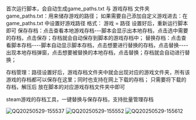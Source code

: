 
首次运行脚本，会自动生成game_paths.txt 与 游戏存档 文件夹
game_paths.txt：用来储存游戏的路径；
如果需要自己添加自定义游戏进去：在game_paths.txt 中设置好游戏路径
格式：  游戏 = 路径  设置好后，重新运行脚本即可
保存存档：点击查看本地游戏存档---脚本会显示出本地存档，点击选中需要的存档，点击保存；存档就会自动保存到脚本的游戏存档中；
替换存档：点击查看脚本存档----脚本自动显示脚本存档，点击想要进行替换的存档，点击替换----出现本地存档弹窗，点击想要被替换的本地存档，点击替换；存档就会自动进行替换；

存档管理：路径设置好后，游戏存档文件夹中就会出现对应的游戏文件夹，所有该游戏的存档都可以保存在这里；同时也支持在网上下载的存档；
只需要将下载的存档，解压后 放在脚本的对应游戏存档文件夹中即可

steam游戏的存档工具，一键替换与保存存档，支持批量管理存档

![QQ20250529-155537](https://github.com/user-attachments/assets/b3fe6a33-4a69-42c4-b836-90d9b1b1923b)
![QQ20250529-155552](https://github.com/user-attachments/assets/c05cdbc9-bd30-41de-890f-1c4b8a73040b)
![QQ20250529-155612](https://github.com/user-attachments/assets/d44fda1d-e226-467e-88b5-a6b3334be4b6)
